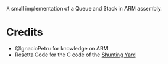A small implementation of a Queue and Stack in ARM assembly.

# Credits
* @IgnacioPetru for knowledge on ARM
* Rosetta Code for the C code of the [Shunting Yard](https://rosettacode.org/wiki/Parsing/Shunting-yard_algorithm#C)